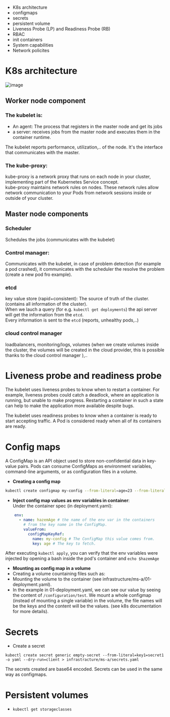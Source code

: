 
* K8s architecture
* configmaps
* secrets
* persistent volume
* Liveness Probe (LP) and Readiness Probe (RB)
* RBAC
* init containers
* System capabilities
* Network policites

# K8s architecture
![image](https://user-images.githubusercontent.com/53778545/209653279-6a4c8d0f-577b-4086-aac4-ee9d4abef9a3.png)


## Worker node component
### The kubelet is:
 - An agent: The process that registers in the master node and get its jobs
 - a server: receives jobs from the master node and executes them in the container runtime.

The kubelet reports performance, utilization,.. of the node. It's the interface that communicates with the master.

### The kube-proxy:
kube-proxy is a network proxy that runs on each node in your cluster, implementing part of the Kubernetes Service concept. <br>kube-proxy maintains network rules on nodes. These network rules allow network communication to your Pods from network sessions inside or outside of your cluster.

## Master node components

### Scheduler
Schedules the jobs (communicates with the kubelet)

### Control manager:
Communicates with the kubelet, in case of problem detection (for example a pod crashed), it communicates with the scheduler the resolve the problem (create a new pod fro example).

### etcd
key value store (rapid+consistent): The source of truth of the cluster. (contains all information of the cluster). <br>
When we lauch a query (for e.g. `kubectl get deployments`) the api server will get the information from the ``etcd``. <br>
Every information is sent to the `etcd` (reports, unhealthy pods,..)

### cloud control manager
loadbalancers, monitoring/logs, volumes (when we create volumes inside the cluster, the volumes will be created in the cloud provider, this is possible thanks to the cloud control manager ),..

# Liveness probe and readiness probe

The kubelet uses liveness probes to know when to restart a container. For example, liveness probes could catch a deadlock, where an application is running, but unable to make progress. Restarting a container in such a state can help to make the application more available despite bugs.

The kubelet uses readiness probes to know when a container is ready to start accepting traffic. A Pod is considered ready when all of its containers are ready.

# Config maps
A ConfigMap is an API object used to store non-confidential data in key-value pairs. Pods can consume ConfigMaps as environment variables, command-line arguments, or as configuration files in a volume.
* <b>Creating a config map</b>
```bash
kubectl create configmap my-config --from-literal=age=23 --from-literal=name=hazem -oyaml --dry-run=client > infrastracture/ms-a/my-config.yaml
```
* <b>Inject config map values as env variables in container</b>:<br>
Under the container spec (in deployment.yaml):
```yaml
    env:
      - name: hazemAge # the name of the env var in the containers
        # from the key name in the ConfigMap.
        valueFrom:
          configMapKeyRef:
            name: my-config # The ConfigMap this value comes from.
            key: age # The key to fetch.

```
After executing `kubectl apply`, you can verify that the env variables were injected by opening a bash inside the pod's container and `echo $hazemAge` <br>
* <b>Mounting as config map in a volume</b>
* Creating a volume countaining files such as:
* Mounting the volume to the container (see infrastructure/ms-a/01-deployment.yaml).
* In the example in 01-deployment.yaml, we can see our value by seeing the content of `/configuration/test`.
We mount a whole configmap (instead of mounting a single variable) in the volume, the file names will be the keys and the content will be the values.
(see k8s documentation for more details).
# Secrets
* Create a secret
``` 
kubectl create secret generic empty-secret --from-literal=key1=secret1 -o yaml --dry-run=client > infrastracture/ms-a/secrets.yaml
```
The secrets created are base64 encoded.
Secrets can be used in the same way as configmaps.

# Persistent volumes
* `kubectl get storageclasses`














